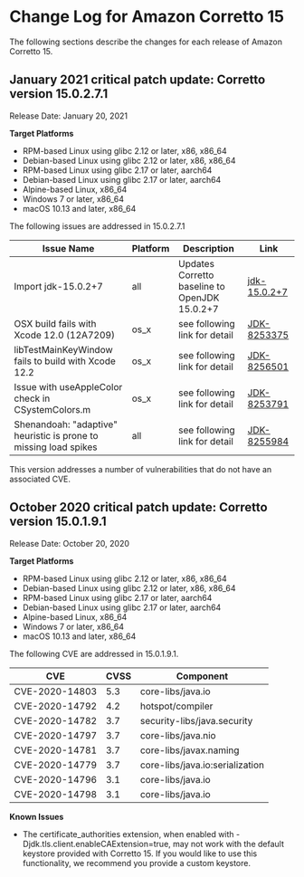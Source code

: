 # Change Log for Amazon Corretto 15

The following sections describe the changes for each release of Amazon Corretto 15.

## January 2021 critical patch update: Corretto version 15.0.2.7.1

Release Date: January 20, 2021

**Target Platforms**

+  RPM-based Linux using glibc 2.12 or later, x86, x86_64
+  Debian-based Linux using glibc 2.12 or later, x86, x86_64
+  RPM-based Linux using glibc 2.17 or later, aarch64
+  Debian-based Linux using glibc 2.17 or later, aarch64
+  Alpine-based Linux, x86_64
+  Windows 7 or later, x86_64
+  macOS 10.13 and later, x86_64

The following issues are addressed in 15.0.2.7.1

 | Issue Name | Platform | Description | Link |
 | --- | --- | --- | --- |
 | Import jdk-15.0.2+7 | all |  Updates Corretto baseline to OpenJDK 15.0.2+7 | [jdk-15.0.2+7](https://github.com/openjdk/jdk15u/commit/03fb8436dc5f86be1a9633658d6295b9dc04fa0e) |
 | OSX build fails with Xcode 12.0 (12A7209) | os_x | see following link for detail | [JDK-8253375](https://bugs.openjdk.java.net/browse/JDK-8253375) |
 | libTestMainKeyWindow fails to build with Xcode 12.2  |  os_x  | see following link for detail  | [JDK-8256501](https://bugs.openjdk.java.net/browse/JDK-8256501) |
 | Issue with useAppleColor check in CSystemColors.m | os_x | see following link for detail | [JDK-8253791](https://bugs.openjdk.java.net/browse/JDK-8253791) |
 | Shenandoah: "adaptive" heuristic is prone to missing load spikes | all | see following link for detail | [JDK-8255984](https://bugs.openjdk.java.net/browse/JDK-8255984) |

This version addresses a number of vulnerabilities that do not have an associated CVE.

## October 2020 critical patch update: Corretto version 15.0.1.9.1

Release Date: October 20, 2020

**Target Platforms**

+  RPM-based Linux using glibc 2.12 or later, x86, x86_64
+  Debian-based Linux using glibc 2.12 or later, x86, x86_64
+  RPM-based Linux using glibc 2.17 or later, aarch64
+  Debian-based Linux using glibc 2.17 or later, aarch64
+  Alpine-based Linux, x86_64
+  Windows 7 or later, x86_64
+  macOS 10.13 and later, x86_64

The following CVE are addressed in 15.0.1.9.1.


| CVE | CVSS | Component |
| --- | --- | --- |
| CVE-2020-14803  | 5.3 | core-libs/java.io
| CVE-2020-14792  | 4.2 | hotspot/compiler
| CVE-2020-14782  | 3.7 | security-libs/java.security
| CVE-2020-14797  | 3.7 | core-libs/java.nio
| CVE-2020-14781  | 3.7 | core-libs/javax.naming
| CVE-2020-14779  | 3.7 | core-libs/java.io:serialization
| CVE-2020-14796  | 3.1 | core-libs/java.io
| CVE-2020-14798  | 3.1 | core-libs/java.io

**Known Issues**

+ The certificate_authorities extension, when enabled with -Djdk.tls.client.enableCAExtension=true, may not work with the default keystore provided with Corretto 15. If you would like to use this functionality, we recommend you provide a custom keystore.